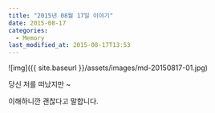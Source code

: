 ```yaml
---
title: "2015년 08월 17일 이야기"
date: 2015-08-17
categories:
  - Memory
last_modified_at: 2015-08-17T13:53
---
```


![img]({{ site.baseurl }}/assets/images/md-20150817-01.jpg)

당신 저를 떠났지만 ~ 

이해하니깐 괜찮다고 말합니다.